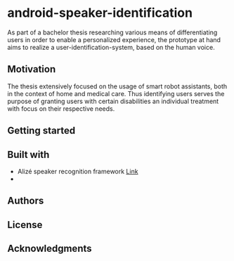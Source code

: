 # android-speaker-identification

As part of a bachelor thesis researching various means of differentiating users in order to enable a personalized experience, the prototype at hand aims to realize a user-identification-system, based on the human voice.



## Motivation

The thesis extensively focused on the usage of smart robot assistants, both in the context of home and medical care. Thus identifying users serves the purpose of granting users with certain disabilities an individual treatment with focus on their respective needs.



## Getting started



## Built with

* Alizé speaker recognition framework [Link](https://github.com/ALIZE-Speaker-Recognition/android-alize)
* 

## Authors



## License



## Acknowledgments

 
